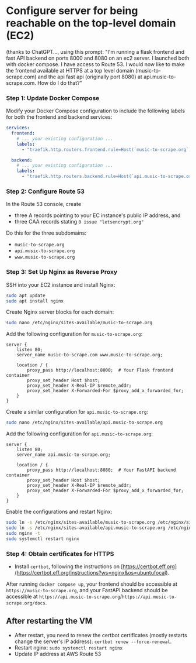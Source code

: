 # Configure server for being reachable on the top-level domain (EC2)

(thanks to ChatGPT..., using this prompt: "I'm running a flask frontend and fast API backend on ports 8000 and 8080 on an ec2 server. I launched both with docker compose. I have access to Route 53. I would now like to make the frontend available at HTTPS at a top level domain (music-to-scrape.com) and the api fast api (originally port 8080) at api.music-to-scrape.com. How do I do that?"

### Step 1: Update Docker Compose

Modify your Docker Compose configuration to include the following labels for both the frontend and backend services:

```yaml
services:
  frontend:
    # ... your existing configuration ...
    labels:
      - "traefik.http.routers.frontend.rule=Host(`music-to-scrape.org`)"

  backend:
    # ... your existing configuration ...
    labels:
      - "traefik.http.routers.backend.rule=Host(`api.music-to-scrape.org`)"
```

### Step 2: Configure Route 53

In the Route 53 console, create 
- three A records pointing to your EC instance's public IP address, and
- three CAA records stating `0 issue "letsencrypt.org"`

Do this for the three subdomains:
- `music-to-scrape.org` 
- `api.music-to-scrape.org`
- `www.music-to-scrape.org`

### Step 3: Set Up Nginx as Reverse Proxy

SSH into your EC2 instance and install Nginx:

```bash
sudo apt update
sudo apt install nginx
```

Create Nginx server blocks for each domain:

```bash
sudo nano /etc/nginx/sites-available/music-to-scrape.org
```

Add the following configuration for `music-to-scrape.org`:

```nginx
server {
    listen 80;
    server_name music-to-scrape.com www.music-to-scrape.org;

    location / {
        proxy_pass http://localhost:8000;  # Your Flask frontend container
        proxy_set_header Host $host;
        proxy_set_header X-Real-IP $remote_addr;
        proxy_set_header X-Forwarded-For $proxy_add_x_forwarded_for;
    }
}
```

Create a similar configuration for `api.music-to-scrape.org`:

```bash
sudo nano /etc/nginx/sites-available/api.music-to-scrape.org
```

Add the following configuration for `api.music-to-scrape.org`:

```nginx
server {
    listen 80;
    server_name api.music-to-scrape.org;

    location / {
        proxy_pass http://localhost:8080;  # Your FastAPI backend container
        proxy_set_header Host $host;
        proxy_set_header X-Real-IP $remote_addr;
        proxy_set_header X-Forwarded-For $proxy_add_x_forwarded_for;
    }
}
```

Enable the configurations and restart Nginx:

```bash
sudo ln -s /etc/nginx/sites-available/music-to-scrape.org /etc/nginx/sites-enabled/
sudo ln -s /etc/nginx/sites-available/api.music-to-scrape.org /etc/nginx/sites-enabled/
sudo nginx -t
sudo systemctl restart nginx
```

### Step 4: Obtain certificates for HTTPS

- Install `certbot`, following the instructions on [https://certbot.eff.org](https://certbot.eff.org/instructions?ws=nginx&os=ubuntufocal).

After running `docker compose up`, your frontend should be accessible at `https://music-to-scrape.org`, and your FastAPI backend should be accessible at `https://api.music-to-scrape.org`/`https://api.music-to-scrape.org/docs`.

## After restarting the VM

- After restart, you need to renew the certbot certificates (mostly restarts change the server's IP address): `certbot renew --force-renewal`.
- Restart nginx: `sudo systemctl restart nginx`
- Update IP address at AWS Route 53
